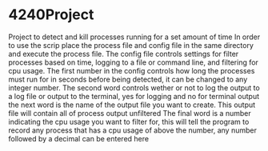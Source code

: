 # 4240Project
Project to detect and kill processes running for a set amount of time
In order to use the scrip place the process file and config file in the same directory and execute the process file.
The config file controls settings for filter processes based on time, logging to a file or command line, and filtering for cpu usage.
The first number in the config controls how long the processes must run for in seconds before being detected, it can be changed to
any integer number.
The second word controls wether or not to log the output to a log file or output to the terminal, yes for logging and no for terminal output
the next word is the name of the output file you want to create. This output file will contain all of process output unfiltered
The final word is a number indicating the cpu usage you want to filter for, this will tell the program to record any process that
has a cpu usage of above the number, any number followed by a decimal can be entered here